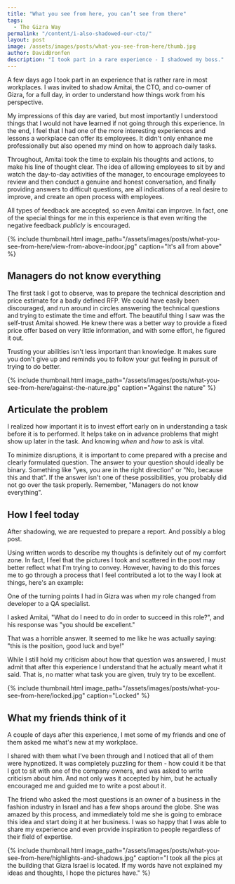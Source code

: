 ```yaml
---
title: "What you see from here, you can’t see from there"
tags:
  - The Gizra Way  
permalink: "/content/i-also-shadowed-our-cto/"  
layout: post  
image: /assets/images/posts/what-you-see-from-here/thumb.jpg    
author: DavidBronfen  
description: "I took part in a rare experience - I shadowed my boss."
---
```


A few days ago I took part in an experience that is rather rare in most workplaces. I was invited to shadow Amitai, the CTO, and co-owner of Gizra, for a full day, in order to understand how things work from his perspective.

My impressions of this day are varied, but most importantly I understood things that I would not have learned if not going through this experience. In the end, I feel that I had one of the more interesting experiences and lessons a workplace can offer its employees. It didn't only enhance me professionally but also opened my mind on how to approach daily tasks.

Throughout, Amitai took the time to explain his thoughts and actions, to make his line of thought clear. The idea of allowing employees to sit by and watch the day-to-day activities of the manager, to encourage employees to review and then conduct a genuine and honest conversation, and finally providing answers to difficult questions, are all indications of a real desire to improve, and create an open process with employees.

All types of feedback are accepted, so even Amitai can improve. In fact, one of the special things for me in this experience is that even writing the negative feedback _publicly_ is encouraged.

{% include thumbnail.html  image_path="/assets/images/posts/what-you-see-from-here/view-from-above-indoor.jpg" caption="It's all from above" %}

## Managers do not know everything

The first task I got to observe, was to prepare the technical description and price estimate for a badly defined RFP. We could have easily been discouraged, and run around in circles answering the technical questions and trying to estimate the time and effort.  The beautiful thing I saw was the self-trust Amitai showed.  He knew there was a better way to provide a fixed price offer based on very little information, and with some effort, he figured it out.

Trusting your abilities isn't less important than knowledge. It makes sure you don't give up and reminds you to follow your gut feeling in pursuit of trying to do better.

{% include thumbnail.html  image_path="/assets/images/posts/what-you-see-from-here/against-the-nature.jpg" caption="Against the nature" %}

## Articulate the problem

I realized how important it is to invest effort early on in understanding a task before it is to performed.  It helps take on in advance problems that might show up later in the task. And knowing _when_ and _how_ to ask is vital.

To minimize disruptions, it is important to come prepared with a precise and clearly formulated question. The answer to your question should ideally be binary. Something like "yes, you are in the right direction" or "No, because this and that". If the answer isn't one of these possibilities, you probably did not go over the task properly. Remember, "Managers do not know everything".

## How I feel today

After shadowing, we are requested to prepare a report. And possibly a blog post.

Using written words to describe my thoughts is definitely out of my comfort zone. In fact, I feel that the pictures I took and scattered in the post may better reflect what I'm trying to convey. However, having to do this forces me to go through a process that I feel contributed a lot to the way I look at things, here's an example:

One of the turning points I had in Gizra was when my role changed from developer to a QA specialist.

I asked Amitai, "What do I need to do in order to succeed in this role?", and his response was "you should be excellent."

That was a horrible answer. It seemed to me like he was actually saying: "this is the position, good luck and bye!"

While I still hold my criticism about how that question was answered, I must admit that after this experience I understand that he actually meant what it said. That is, no matter what task you are given, truly try to be excellent.

{% include thumbnail.html image_path="/assets/images/posts/what-you-see-from-here/locked.jpg" caption="Locked" %}


## What my friends think of it

A couple of days after this experience, I met some of my friends and one of them asked me what's new at my workplace.

I shared with them what I've been through and I noticed that all of them were hypnotized. It was completely puzzling for them - how could it be that I got to sit with one of the company owners, and was asked to write criticism about him. And not only was it accepted by him, but he actually encouraged me and guided me to write a post about it. 

The friend who asked the most questions is an owner of a business in the fashion industry in Israel and has a few shops around the globe. She was amazed by this process, and immediately told me she is going to embrace this idea and start doing it at her business. I was so happy that I was able to share my experience and even provide inspiration to people regardless of their field of expertise.

{% include thumbnail.html image_path="/assets/images/posts/what-you-see-from-here/highlights-and-shadows.jpg"
caption="I took all the pics at the building that Gizra Israel is located. If my words have not explained my ideas and thoughts, I hope the pictures have."
%}
